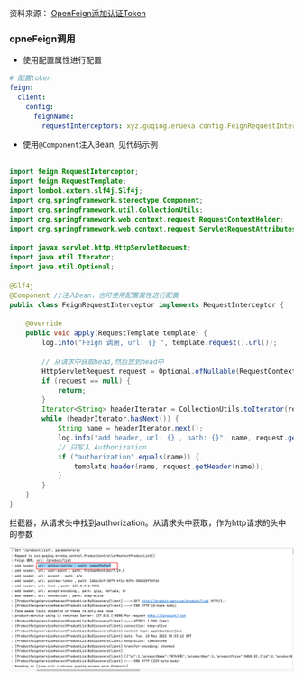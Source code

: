资料来源：
[OpenFeign添加认证Token](https://juejin.cn/post/6914951568383016973)

### opneFeign调用

- 使用配置属性进行配置

~~~~yaml
# 配置token
feign:
  client:
    config:
      feignName:
        requestInterceptors: xyz.guqing.erueka.config.FeignRequestInterceptor
~~~~

- 使用`@Component`注入Bean, 见代码示例

~~~~~java

import feign.RequestInterceptor;
import feign.RequestTemplate;
import lombok.extern.slf4j.Slf4j;
import org.springframework.stereotype.Component;
import org.springframework.util.CollectionUtils;
import org.springframework.web.context.request.RequestContextHolder;
import org.springframework.web.context.request.ServletRequestAttributes;

import javax.servlet.http.HttpServletRequest;
import java.util.Iterator;
import java.util.Optional;

@Slf4j
@Component //注入Bean，也可使用配置属性进行配置
public class FeignRequestInterceptor implements RequestInterceptor {

    @Override
    public void apply(RequestTemplate template) {
        log.info("Feign 调用, url: {} ", template.request().url());

        // 从请求中获取head,然后放到head中
        HttpServletRequest request = Optional.ofNullable(RequestContextHolder.getRequestAttributes()).map(it -> ((ServletRequestAttributes) it).getRequest()).orElse(null);
        if (request == null) {
            return;
        }
        Iterator<String> headerIterator = CollectionUtils.toIterator(request.getHeaderNames());
        while (headerIterator.hasNext()) {
            String name = headerIterator.next();
            log.info("add header, url: {} , path: {}", name, request.getHeader(name));
            // 只写入 Authorization
            if ("authorization".equals(name)) {
                template.header(name, request.getHeader(name));
            }
        }
    }
}

~~~~~

拦截器，从请求头中找到authorization。从请求头中获取，作为http请求的头中的参数

![](large/e6c9d24ely1h239px1dlyj21ts0swthr.jpg ':size=70%')

